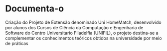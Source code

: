 # Documenta-o
Criação do Projeto de Extensão denominado Uni HomeMatch, desenvolvido por alunos dos Cursos de Ciência da Computação e Engenharia de Software do Centro Universitario Filadelfia (UNIFIL), o projeto destina-se a complementar os conhecimentos teóricos obtidos na universidade por meio de práticas 
